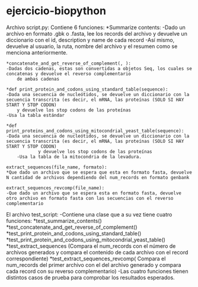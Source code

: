 # ejercicio-biopython
Archivo script.py:
Contiene 6  funciones:
	*Summarize contents:
	-Dado un archivo en formato .gbk o .fasta, lee los records del archivo y devuelve un diccionario con 
	el id, description y name de cada record
	-Así mismo, devuelve al usuario, la ruta, nombre del archivo y el resumen como se menciona anteriormente.
	

	*concatenate_and_get_reverse_of_complement(, ):
	-Dadas dos cadenas, estas son convertidas a objetos Seq, los cuales se concatenas y devuelve el reverso complementario
		de ambas cadenas

	*def print_protein_and_codons_using_standard_table(sequence):
	-Dada una secuencia de nucleótidos, se devuelve un diccionario con la secuencia transcrita (es decir, el mRNA, las proteínas (SOLO SI HAY START Y STOP CODON)
		y devuelve los stop codons de las proteínas
	-Usa la tabla estándar
	
	*def print_proteins_and_codons_using_mitocondrial_yeast_table(sequence):
	-Dada una secuencia de nucleótidos, se devuelve un diccionario con la secuencia transcrita (es decir, el mRNA, las proteínas (SOLO SI HAY START Y STOP CODON)
                y devuelve los stop codons de las proteínas
        -Usa la tabla de la mitocondria de la levadura.

	extract_sequences(file_name, formato):
	*Que dado un archivo que se espera que esta en formato fasta, devuelve N cantidad de archivos dependiendo del num_records en formato genbank
	
	extract_sequences_revcomp(file_name):
	-Que dado un archivo que se espera esta en formato fasta, devuelve otro archivo en formato fasta con las secuencias con el reverso
	complementario 
El archivo test_script:
	-Contiene una clase que a su vez tiene cuatro funciones:
		*test_summarize_contents()
		*test_concatenate_and_get_reverse_of_complement()
		*test_print_protein_and_codons_using_standard_table()
		*test_print_protein_and_codons_using_mitocondrial_yeast_table()
		*test_extract_sequences (Compara el num_records con el número de archivos generados y compara el contenido de cada archivo con el record correspondiente)
		*test_extract_sequences_revcomp( Compara el num_records del primer archivo con el del archivo generado
		y compara cada record con su reverso complementario)
	-Las cuatro funciones tienen distintos casos de prueba para comprobar los resultados esperados.
